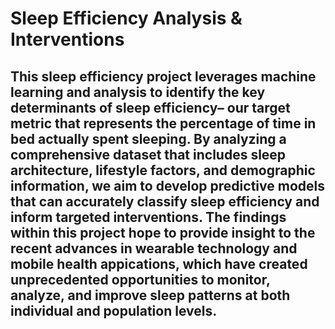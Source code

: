 # Sleep Efficiency Analysis & Interventions

## This sleep efficiency project leverages machine learning and analysis to identify the key determinants of sleep efficiency– our target metric that represents the percentage of time in bed actually spent sleeping. By analyzing a comprehensive dataset that includes sleep architecture, lifestyle factors, and demographic information, we aim to develop predictive models that can accurately classify sleep efficiency and inform targeted interventions. The findings within this project hope to provide insight to the recent advances in wearable technology and mobile health appications, which have created unprecedented opportunities to monitor, analyze, and improve sleep patterns at both individual and population levels. 
